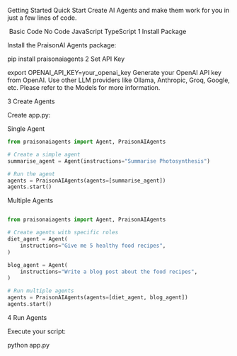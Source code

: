 Getting Started
Quick Start
Create AI Agents and make them work for you in just a few lines of code.

​
Basic
Code
No Code
JavaScript
TypeScript
1
Install Package

Install the PraisonAI Agents package:


pip install praisonaiagents
2
Set API Key


export OPENAI_API_KEY=your_openai_key
Generate your OpenAI API key from OpenAI. Use other LLM providers like Ollama, Anthropic, Groq, Google, etc. Please refer to the Models for more information.

3
Create Agents

Create app.py:


Single Agent
```python
from praisonaiagents import Agent, PraisonAIAgents

# Create a simple agent
summarise_agent = Agent(instructions="Summarise Photosynthesis")

# Run the agent
agents = PraisonAIAgents(agents=[summarise_agent])
agents.start()
```


Multiple Agents

```python

from praisonaiagents import Agent, PraisonAIAgents

# Create agents with specific roles
diet_agent = Agent(
    instructions="Give me 5 healthy food recipes",
)

blog_agent = Agent(
    instructions="Write a blog post about the food recipes",
)

# Run multiple agents
agents = PraisonAIAgents(agents=[diet_agent, blog_agent])
agents.start()
```
4
Run Agents

Execute your script:


python app.py
